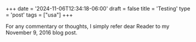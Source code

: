 +++
date = '2024-11-06T12:34:18-06:00'
draft = false
title = 'Testing'
type = 'post'
tags = ["usa"]
+++

For any commentary or thoughts, I simply refer dear Reader to my November 9, 2016 blog post.